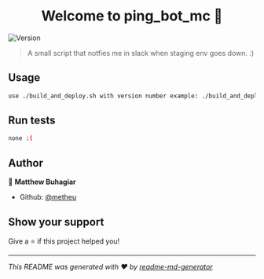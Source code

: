 <h1 align="center">Welcome to ping_bot_mc 👋</h1>
<p>
  <img alt="Version" src="https://img.shields.io/badge/version-1.1.5-blue.svg?cacheSeconds=2592000" />
</p>

> A small script that notfies me in slack when staging env goes down. :)


## Usage

```sh
use ./build_and_deploy.sh with version number example: ./build_and_deploy.sh 1.1.5
```

## Run tests

```sh
none :(
```

## Author

👤 **Matthew Buhagiar**

* Github: [@metheu](https://github.com/metheu)

## Show your support

Give a ⭐️ if this project helped you!

***
_This README was generated with ❤️ by [readme-md-generator](https://github.com/kefranabg/readme-md-generator)_